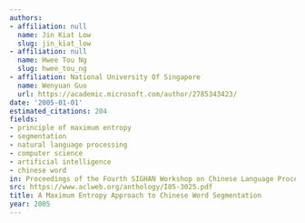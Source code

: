 ```yaml
---
authors:
- affiliation: null
  name: Jin Kiat Low
  slug: jin_kiat_low
- affiliation: null
  name: Hwee Tou Ng
  slug: hwee_tou_ng
- affiliation: National University Of Singapore
  name: Wenyuan Guo
  url: https://academic.microsoft.com/author/2785343423/
date: '2005-01-01'
estimated_citations: 204
fields:
- principle of maximum entropy
- segmentation
- natural language processing
- computer science
- artificial intelligence
- chinese word
in: Proceedings of the Fourth SIGHAN Workshop on Chinese Language Processing
src: https://www.aclweb.org/anthology/I05-3025.pdf
title: A Maximum Entropy Approach to Chinese Word Segmentation
year: 2005
---
```

